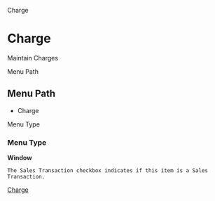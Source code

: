 
Charge
# Charge


Maintain Charges

Menu Path
## Menu Path



- Charge

Menu Type
### Menu Type

**Window**

```
The Sales Transaction checkbox indicates if this item is a Sales Transaction.
```

[Charge](../../window-charge.md)